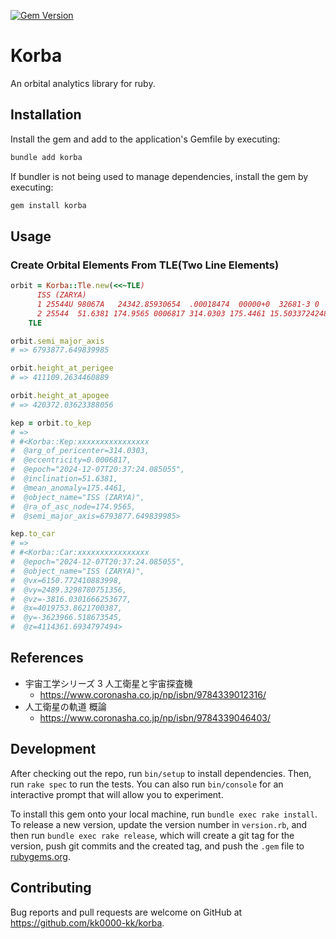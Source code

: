 [![Gem Version](https://badge.fury.io/rb/korba.svg)](https://rubygems.org/gems/korba)

# Korba

An orbital analytics library for ruby.

## Installation

Install the gem and add to the application's Gemfile by executing:

```bash
bundle add korba
```

If bundler is not being used to manage dependencies, install the gem by executing:

```bash
gem install korba
```

## Usage

### Create Orbital Elements From TLE(Two Line Elements)

```ruby
orbit = Korba::Tle.new(<<~TLE)
      ISS (ZARYA)
      1 25544U 98067A   24342.85930654  .00018474  00000+0  32681-3 0  9991
      2 25544  51.6381 174.9565 0006817 314.0303 175.4461 15.50337242485488
    TLE

orbit.semi_major_axis
# => 6793877.649839985

orbit.height_at_perigee
# => 411109.2634460889

orbit.height_at_apogee
# => 420372.03623388056

kep = orbit.to_kep
# =>
# #<Korba::Kep:xxxxxxxxxxxxxxxx
#  @arg_of_pericenter=314.0303,
#  @eccentricity=0.0006817,
#  @epoch="2024-12-07T20:37:24.085055",
#  @inclination=51.6381,
#  @mean_anomaly=175.4461,
#  @object_name="ISS (ZARYA)",
#  @ra_of_asc_node=174.9565,
#  @semi_major_axis=6793877.649839985>

kep.to_car
# =>
# #<Korba::Car:xxxxxxxxxxxxxxxx
#  @epoch="2024-12-07T20:37:24.085055",
#  @object_name="ISS (ZARYA)",
#  @vx=6150.772410883998,
#  @vy=2489.3298780751356,
#  @vz=-3816.0301666253677,
#  @x=4019753.8621700387,
#  @y=-3623966.518673545,
#  @z=4114361.6934797494>

```

## References

- 宇宙工学シリーズ 3 人工衛星と宇宙探査機
  - https://www.coronasha.co.jp/np/isbn/9784339012316/
- 人工衛星の軌道 概論
  - https://www.coronasha.co.jp/np/isbn/9784339046403/

## Development

After checking out the repo, run `bin/setup` to install dependencies. Then, run `rake spec` to run the tests. You can also run `bin/console` for an interactive prompt that will allow you to experiment.

To install this gem onto your local machine, run `bundle exec rake install`. To release a new version, update the version number in `version.rb`, and then run `bundle exec rake release`, which will create a git tag for the version, push git commits and the created tag, and push the `.gem` file to [rubygems.org](https://rubygems.org).

## Contributing

Bug reports and pull requests are welcome on GitHub at https://github.com/kk0000-kk/korba.
